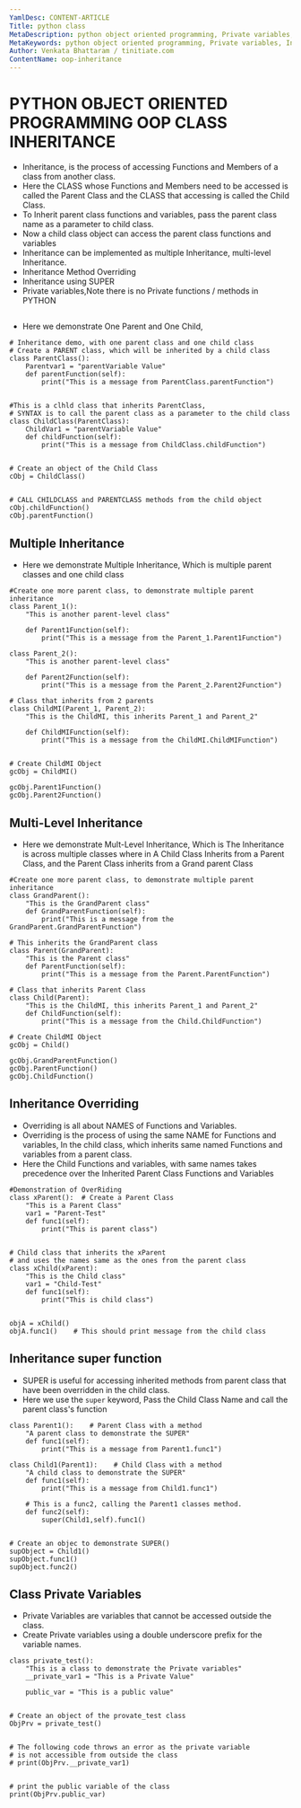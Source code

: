 ```yaml
---
YamlDesc: CONTENT-ARTICLE
Title: python class
MetaDescription: python object oriented programming, Private variables, Inheritance, Inheritance Overriding, Inheritance super function example code, tutorials
MetaKeywords: python object oriented programming, Private variables, Inheritance, Inheritance Overriding, Inheritance super function example code, tutorials
Author: Venkata Bhattaram / tinitiate.com
ContentName: oop-inheritance
---
```


# PYTHON OBJECT ORIENTED PROGRAMMING OOP CLASS INHERITANCE
* Inheritance, is the process of accessing Functions and Members of a
  class from another class.
* Here the CLASS whose Functions and Members need to be accessed is called the 
  Parent Class and the CLASS that accessing is called the Child Class.
* To Inherit parent class functions and variables, pass the parent class name 
  as a parameter to child class.
* Now a child class object can access the parent class functions and variables
* Inheritance can be implemented as multiple Inheritance,
  multi-level Inheritance.
* Inheritance Method Overriding
* Inheritance using SUPER
* Private variables,Note there is no Private functions / methods in PYTHON


## 
* Here we demonstrate One Parent and One Child,

```
# Inheritance demo, with one parent class and one child class
# Create a PARENT class, which will be inherited by a child class
class ParentClass():
    Parentvar1 = "parentVariable Value"
    def parentFunction(self):
        print("This is a message from ParentClass.parentFunction")


#This is a clhld class that inherits ParentClass,
# SYNTAX is to call the parent class as a parameter to the child class
class ChildClass(ParentClass):
    ChildVar1 = "parentVariable Value"
    def childFunction(self):
        print("This is a message from ChildClass.childFunction")


# Create an object of the Child Class
cObj = ChildClass()


# CALL CHILDCLASS and PARENTCLASS methods from the child object
cObj.childFunction()
cObj.parentFunction()
```


## Multiple Inheritance
* Here we demonstrate Multiple Inheritance, Which is multiple parent classes 
  and one child class

```
#Create one more parent class, to demonstrate multiple parent inheritance
class Parent_1():
    "This is another parent-level class"

    def Parent1Function(self):
        print("This is a message from the Parent_1.Parent1Function")

class Parent_2():
    "This is another parent-level class"

    def Parent2Function(self):
        print("This is a message from the Parent_2.Parent2Function")

# Class that inherits from 2 parents
class ChildMI(Parent_1, Parent_2):
    "This is the ChildMI, this inherits Parent_1 and Parent_2"

    def ChildMIFunction(self):
        print("This is a message from the ChildMI.ChildMIFunction")


# Create ChildMI Object
gcObj = ChildMI()

gcObj.Parent1Function()
gcObj.Parent2Function()
```


## Multi-Level Inheritance
* Here we demonstrate Mult-Level Inheritance, Which is The Inheritance is 
  across multiple classes where in A Child Class Inherits from a Parent Class,
  and the Parent Class inherits from a Grand parent Class

```
#Create one more parent class, to demonstrate multiple parent inheritance
class GrandParent():
    "This is the GrandParent class"
    def GrandParentFunction(self):
        print("This is a message from the GrandParent.GrandParentFunction")

# This inherits the GrandParent class
class Parent(GrandParent):
    "This is the Parent class"
    def ParentFunction(self):
        print("This is a message from the Parent.ParentFunction")

# Class that inherits Parent Class
class Child(Parent):
    "This is the ChildMI, this inherits Parent_1 and Parent_2"
    def ChildFunction(self):
        print("This is a message from the Child.ChildFunction")

# Create ChildMI Object
gcObj = Child()

gcObj.GrandParentFunction()
gcObj.ParentFunction()
gcObj.ChildFunction()
```


## Inheritance Overriding
* Overriding is all about NAMES of Functions and Variables.
* Overriding is the process of using the same NAME for Functions and variables, 
  In the child class, which inherits same named Functions and variables from
  a parent class.
* Here the Child Functions and variables, with same names takes precedence over
  the Inherited Parent Class Functions and Variables

```
#Demonstration of OverRiding
class xParent():  # Create a Parent Class
    "This is a Parent Class"
    var1 = "Parent-Test"
    def func1(self):
        print("This is parent class")


# Child class that inherits the xParent
# and uses the names same as the ones from the parent class
class xChild(xParent):
    "This is the Child class"
    var1 = "Child-Test"
    def func1(self):
        print("This is child class")


objA = xChild()
objA.func1()    # This should print message from the child class
```


## Inheritance super function
* SUPER is useful for accessing inherited methods from parent class
  that have been overridden in the child class.
* Here we use the `super` keyword, Pass the Child Class Name and call the 
  parent class's function

```
class Parent1():    # Parent Class with a method
    "A parent class to demonstrate the SUPER"
    def func1(self):
        print("This is a message from Parent1.func1")

class Child1(Parent1):    # Child Class with a method
    "A child class to demonstrate the SUPER"
    def func1(self):
        print("This is a message from Child1.func1")

    # This is a func2, calling the Parent1 classes method.
    def func2(self):
        super(Child1,self).func1()


# Create an objec to demonstrate SUPER()
supObject = Child1()
supObject.func1()
supObject.func2()
```


## Class Private Variables
* Private Variables are variables that cannot be accessed outside the class.
* Create Private variables using a double underscore prefix
  for the variable names.

```
class private_test():
    "This is a class to demonstrate the Private variables"
    __private_var1 = "This is a Private Value"

    public_var = "This is a public value"


# Create an object of the provate_test class
ObjPrv = private_test()


# The following code throws an error as the private variable
# is not accessible from outside the class
# print(ObjPrv.__private_var1)


# print the public variable of the class
print(ObjPrv.public_var)
```
